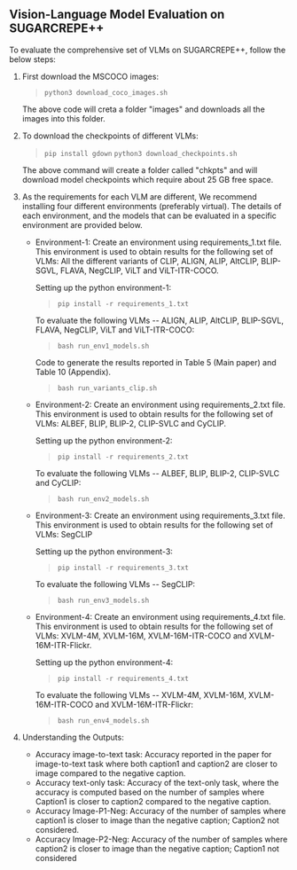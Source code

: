 ## Vision-Language Model Evaluation on SUGARCREPE++

To evaluate the comprehensive set of VLMs on SUGARCREPE++, follow the below steps:
1. First download the MSCOCO images:
    > `python3 download_coco_images.sh`

    The above code will creta a folder "images" and downloads all the images into this folder.


2. To download the checkpoints of different VLMs:
    > `pip install gdown`
    `python3 download_checkpoints.sh`

    The above command will create a folder called "chkpts" and will download model checkpoints which require about 25 GB free space.


3. As the requirements for each VLM are different, We recommend installing four different environments (preferably virtual). The details of each environment, and the models that can be evaluated in a specific environment are provided below.

    - Environment-1: Create an environment using requirements_1.txt file. This environment is used to obtain results for the following set of VLMs: All the different variants of CLIP, ALIGN, ALIP, AltCLIP, BLIP-SGVL, FLAVA, NegCLIP, ViLT and ViLT-ITR-COCO.

        Setting up the python environment-1:
        > `pip install -r requirements_1.txt`

        To evaluate the following VLMs -- ALIGN, ALIP, AltCLIP, BLIP-SGVL, FLAVA, NegCLIP, ViLT and ViLT-ITR-COCO:
        > `bash run_env1_models.sh`

        Code to generate the results reported in Table 5 (Main paper) and Table 10 (Appendix).
        > `bash run_variants_clip.sh`


    - Environment-2: Create an environment using requirements_2.txt file. This environment is used to obtain results for the following set of VLMs: ALBEF, BLIP, BLIP-2, CLIP-SVLC and CyCLIP.

        Setting up the python environment-2:
        > `pip install -r requirements_2.txt`

        To evaluate the following VLMs -- ALBEF, BLIP, BLIP-2, CLIP-SVLC and CyCLIP:
        > `bash run_env2_models.sh`


    - Environment-3: Create an environment using requirements_3.txt file. This environment is used to obtain results for the following set of VLMs: SegCLIP

        Setting up the python environment-3:
        > `pip install -r requirements_3.txt`

        To evaluate the following VLMs -- SegCLIP:
        > `bash run_env3_models.sh`


    - Environment-4: Create an environment using requirements_4.txt file. This environment is used to obtain results for the following set of VLMs: XVLM-4M, XVLM-16M, XVLM-16M-ITR-COCO and XVLM-16M-ITR-Flickr.

        Setting up the python environment-4:
        > `pip install -r requirements_4.txt`

        To evaluate the following VLMs -- XVLM-4M, XVLM-16M, XVLM-16M-ITR-COCO and XVLM-16M-ITR-Flickr:
        > `bash run_env4_models.sh`
    
4. Understanding the Outputs:
    - Accuracy image-to-text task: Accuracy reported in the paper for image-to-text task where both caption1 and caption2 are closer to image compared to the negative caption.
    - Accuracy text-only task: Accuracy of the text-only task, where the accuracy is computed based on the number of samples where Caption1 is closer to caption2 compared to the negative caption.
    - Accuracy Image-P1-Neg: Accuracy of the number of samples where caption1 is closer to image than the negative caption; Caption2 not considered.
    - Accuracy Image-P2-Neg: Accuracy of the number of samples where caption2 is closer to image than the negative caption; Caption1 not considered
